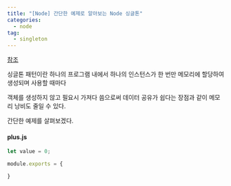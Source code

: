 ```yaml
---
title: "[Node] 간단한 예제로 알아보는 Node 싱글톤"
categories: 
  - node
tag:
  - singleton
---
```


[참조](https://medium.com/@lazlojuly/are-node-js-modules-singletons-764ae97519af)

싱글톤 패턴이란 하나의 프로그램 내에서 하나의 인스턴스가 한 번만 메모리에 할당하여 생성되며 사용할 때마다

객체를 생성하지 않고 필요시 가져다 씀으로써 데이터 공유가 쉽다는 장점과 같이 메모리 낭비도 줄일 수 있다.

간단한 예제를 살펴보겠다.

#### plus.js

```js
let value = 0;

module.exports = {

}
```